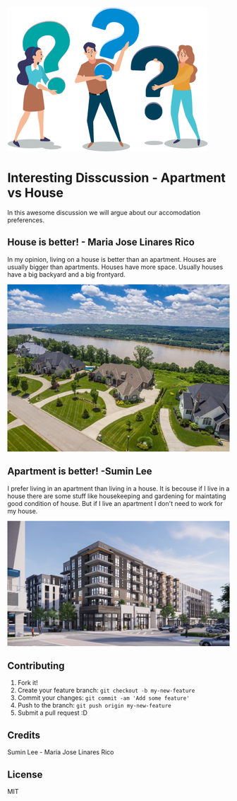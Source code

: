 ![oops, image not found](img/question_mark.png "Question Mark")

# Interesting Disscussion - Apartment vs House

In this awesome discussion we will argue about our accomodation preferences.

## House is better! - Maria Jose Linares Rico

In my opinion, living on a house is better than an apartment.
Houses are usually bigger than apartments. Houses have more space. Usually houses have a big backyard and a big frontyard.

![oops, image not found](img/awesome_house.jpeg "House Image")

## Apartment is better! -Sumin Lee

I prefer living in an apartment than living in a house. 
It is becouse if I live in a house there are some stuff like housekeeping and gardening for maintating good condition of house. But if I live an apartment I don't need to work for my house.

![oops, image not found](img/amazing_apartment.jpg "House Image")
## Contributing

1. Fork it!
2. Create your feature branch: `git checkout -b my-new-feature`
3. Commit your changes: `git commit -am 'Add some feature'`
4. Push to the branch: `git push origin my-new-feature`
5. Submit a pull request :D


## Credits

Sumin Lee - Maria Jose Linares Rico

## License

MIT